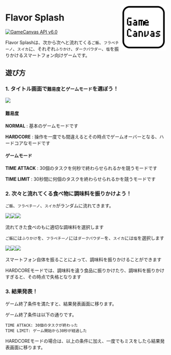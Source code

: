 [<img alt="Flavor Splash" align="right" src="Assets/GameCanvas/Icons/icon_android_full.png"/>](https://github.com/sfc-sdp/GameCanvas-Unity/releases/latest)
# Flavor Splash
[![GameCanvas API v6.0](https://img.shields.io/badge/GameCanvas%20API-v6.0-yellow.svg)](https://sfc-sdp.github.io/GameCanvas-Unity/)

Flavor Splashは、次から次へと流れてくる`ご飯`、`フラペチーノ`、`スイカ`に、それぞれ`ふりかけ`、`ダークパウダー`、`塩`を振りかけるスマートフォン向けゲームです。

## 遊び方
### 1. タイトル画面で`難易度`と`ゲームモード`を選ぼう！
<img src="https://user-images.githubusercontent.com/52352924/213075843-97ca64de-5d3d-4ec2-aad4-02fe6f58cf77.jpg" width="320px">

#### 難易度
**NORMAL** :  基本のゲームモードです

**HARDCORE** :  操作を一度でも間違えるとその時点でゲームオーバーとなる、ハードコアなモードです

#### ゲームモード
**TIME ATTACK** : 30個のタスクを何秒で終わらせられるかを競うモードです

**TIME LIMIT** : 30秒間に何個のタスクを終わらせられるかを競うモードです

### 2. 次々と流れてくる食べ物に調味料を振りかけよう！

`ご飯`、`フラペチーノ`、`スイカ`がランダムに流れてきます。

<img src="https://user-images.githubusercontent.com/52352924/213082029-8eedc183-5b26-40ff-80ee-2198e41ff476.jpg" width="240px"><img src="https://user-images.githubusercontent.com/52352924/213082041-9dacdedb-7389-44e3-8e52-900eb8be245f.jpg" width="240px"><img src="https://user-images.githubusercontent.com/52352924/213082048-75e48f7c-8693-4439-afd0-a480f80ed4d2.jpg" width="240px">

流れてきた食べのもに適切な調味料を選択します

`ご飯`には`ふりかけ`を、`フラペチーノ`には`ダークパウダー`を、`スイカ`には`塩`を選択します

<img src="https://user-images.githubusercontent.com/52352924/213082037-9e16147e-2140-4f71-86e0-0a93ba8ca4b9.jpg" width="240px"><img src="https://user-images.githubusercontent.com/52352924/213082046-81b8dd6c-46e2-4aaa-a23f-2503fbba3182.jpg" width="240px"><img src="https://user-images.githubusercontent.com/52352924/213082052-caa5a130-d0af-4fea-8def-9d6d238c85d3.jpg" width="240px">

スマートフォン自体を振ることによって、調味料を振りかけることができます

HARDCOREモードでは、調味料を違う食品に振りかけたり、調味料を振りかけすぎると、その時点で失格となります

### 3. 結果発表！

ゲーム終了条件を満たすと、結果発表画面に移ります。

ゲーム終了条件は以下の通りです。
```
TIME ATTACK: 30個のタスクが終わった
TIME LIMIT: ゲーム開始から30秒が経過した
```
HARDCOREモードの場合は、以上の条件に加え、一度でもミスをしたら結果発表画面に移ります。
